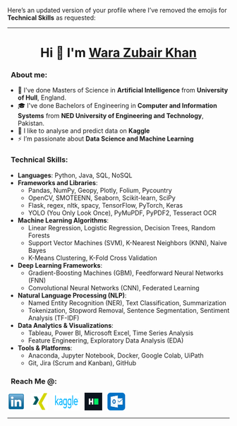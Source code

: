 Here’s an updated version of your profile where I’ve removed the emojis for **Technical Skills** as requested:

---

<h1 align="center">
  Hi 👋 I'm <a href="https://www.linkedin.com/in/wara-zubair-khan-382940105/">Wara Zubair Khan</a>
  <br>
</h1>

### &nbsp; About me:
- 🔭 I've done Masters of Science in <b>Artificial Intelligence</b> from <b>University of Hull</b>, England.
- 🎓 I've done Bachelors of Engineering in <b>Computer and Information Systems</b> from <b>NED University of Engineering and Technology</b>, Pakistan.
- 🌱 I like to analyse and predict data on <b>Kaggle</b>
- ⚡ I’m passionate about <b>Data Science and Machine Learning </b>

### &nbsp; Technical Skills:
- **Languages**: Python, Java, SQL, NoSQL  
- **Frameworks and Libraries**:  
  - Pandas, NumPy, Geopy, Plotly, Folium, Pycountry  
  - OpenCV, SMOTEENN, Seaborn, Scikit-learn, SciPy  
  - Flask, regex, nltk, spacy, TensorFlow, PyTorch, Keras  
  - YOLO (You Only Look Once), PyMuPDF, PyPDF2, Tesseract OCR
- **Machine Learning Algorithms**:  
  - Linear Regression, Logistic Regression, Decision Trees, Random Forests  
  - Support Vector Machines (SVM), K-Nearest Neighbors (KNN), Naive Bayes  
  - K-Means Clustering, K-Fold Cross Validation
- **Deep Learning Frameworks**:  
  - Gradient-Boosting Machines (GBM), Feedforward Neural Networks (FNN)  
  - Convolutional Neural Networks (CNN), Federated Learning
- **Natural Language Processing (NLP)**:  
  - Named Entity Recognition (NER), Text Classification, Summarization  
  - Tokenization, Stopword Removal, Sentence Segmentation, Sentiment Analysis (TF-IDF)
- **Data Analytics & Visualizations**:  
  - Tableau, Power BI, Microsoft Excel, Time Series Analysis  
  - Feature Engineering, Exploratory Data Analysis (EDA)
- **Tools & Platforms**:  
  - Anaconda, Jupyter Notebook, Docker, Google Colab, UiPath  
  - Git, Jira (Scrum and Kanban), GitHub

### &nbsp; Reach Me @:
<a href="https://www.linkedin.com/in/wara-zubair-khan-382940105/"><img alt="LinkedIn" src="https://raw.githubusercontent.com/warazkhan/warazkhan/main/linkedIn.png" width="40" height="40"></a> &nbsp;
<a href="https://www.xing.com/profile/WaraZubair_Khan/cv"><img alt="Xing" src="https://raw.githubusercontent.com/warazkhan/warazkhan/main/xing.png" width="40" height="40"></a> &nbsp;
<a href="https://www.kaggle.com/warazubairkhan"><img alt="Kaggle" src="https://raw.githubusercontent.com/warazkhan/warazkhan/main/kaggle.png" width="60" height="40"></a> &nbsp;
<a href="https://www.hackerrank.com/warazkhan?hr_r=1"><img alt="HackerRank" src="https://raw.githubusercontent.com/warazkhan/warazkhan/main/HackerRank.png" width="40" height="40"></a> &nbsp;
<a href="mailto:warazkhan@outlook.com.com"><img alt="Outlook" src="https://raw.githubusercontent.com/warazkhan/warazkhan/main/outlook.png" width="40" height="40"></a> &nbsp;

---

